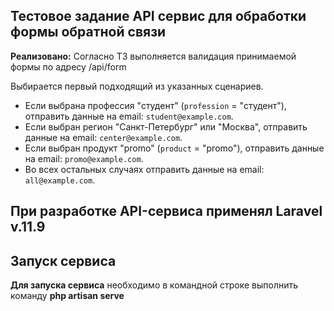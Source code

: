 ## Тестовое задание API сервис для обработки формы обратной связи

**Реализовано:**
Согласно ТЗ выполняется валидация принимаемой формы по адресу /api/form

Выбирается первый подходящий из указанных сценариев.
* Если выбрана профессия "студент" (`profession` = "студент"), отправить данные на email: `student@example.com`.
* Если выбран регион "Санкт-Петербург" или "Москва", отправить данные на email: `center@example.com`.
* Если выбран продукт "promo" (`product` = "promo"), отправить данные на email: `promo@example.com`.
* Во всех остальных случаях отправить данные на email: `all@example.com`.

## При разработке API-сервиса применял Laravel v.11.9

## Запуск сервиса

**Для запуска сервиса** необходимо в командной строке выполнить команду **php artisan serve**

